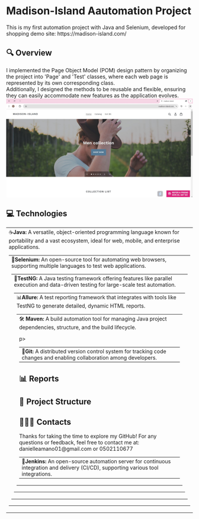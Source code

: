 <!DOCTYPE html>
<html lang="en">
<head>
    <meta charset="UTF-8">
    <meta name="viewport" content="width=device-width, initial-scale=1.0">
    <title>Madison-Island Aautomation Project</title>
    <style>
        .center-image {
            display: block;
            margin-left: auto;
            margin-right: auto;
        }
    </style>
</head>
<body>
<h1> Madison-Island Aautomation Project</h1>
This is my first automation project with Java and Selenium, developed for shopping demo site: https://madison-island.com/ <br>
<!--Further details can be found on the following website: __  -->

<h2> 🔍 Overview </h2>
I implemented the Page Object Model (POM) design pattern by organizing the project into 'Page' and 'Test' classes, where each web page is represented by its own corresponding class. <br>
Additionally, I designed the methods to be reusable and flexible, ensuring they can easily accommodate new features as the application evolves. <br>
<img src="images/website-general.jpeg" alt="A beautiful scenery" class="center-image" width="750" >

<h2>💻 Technologies </h2>
<p><table><tr><td>☕<b>Java:</b> A versatile, object-oriented programming language known for portability and a vast ecosystem, ideal for web, mobile, and enterprise applications.<br></p>
<p><table><tr><td>💽<b>Selenium:</b> An open-source tool for automating web browsers, supporting multiple languages to test web applications.<br></p>
<p><table><tr><td>🧰<b>TestNG:</b> A Java testing framework offering features like parallel execution and data-driven testing for large-scale test automation.<br></p>
<p><table><tr><td>📊<b>Allure:</b> A test reporting framework that integrates with tools like TestNG to generate detailed, dynamic HTML reports.<br></p>
<p><table><tr><td>🛠️ <b>Maven:</b> A build automation tool for managing Java project dependencies, structure, and the build lifecycle.<br></p>
<p><table><tr><td>🌳<b>Git:</b> A distributed version control system for tracking code changes and enabling collaboration among developers.<br></td>p>
<p><table><tr><td>🤖<b>Jenkins:</b> An open-source automation server for continuous integration and delivery (CI/CD), supporting various tool integrations.<br></td/p>

<h2>📊 Reports </h2>

<!-- <h2>📖 User Guide </h2>
Please review this file: https://docs.google.com/document/d/1krdPGVB7Q1rza0lzCrx5gbg1yLOrP-CuVnI-RYg-5f0/edit?usp=sharing
 -->

<h2>📂 Project Structure</h2> 

<h2>👩🏽‍🦱 Contacts </h2>
Thanks for taking the time to explore my GitHub!
For any questions or feedback, feel free to contact me at: danielleamano01@gmail.com or 0502110677
</body>
